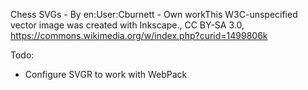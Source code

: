 Chess SVGs - By en:User:Cburnett - Own workThis W3C-unspecified vector image was created with Inkscape., CC BY-SA 3.0, https://commons.wikimedia.org/w/index.php?curid=1499806k

Todo:
- Configure SVGR to work with WebPack